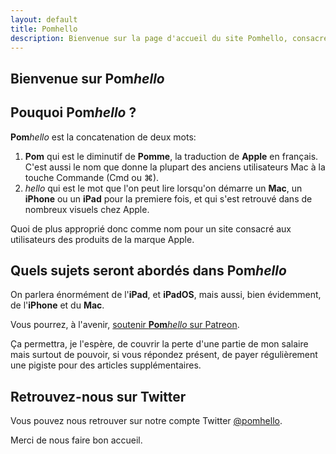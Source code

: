 ```yaml
---
layout: default
title: Pomhello
description: Bienvenue sur la page d'accueil du site Pomhello, consacré au monde Apple.
---
```


## Bienvenue sur __Pom__*hello*

## Pouquoi __Pom__*hello* ?

__Pom__*hello* est la concatenation de deux mots:
1. __Pom__ qui est le diminutif de **Pomme**, la traduction de **Apple** en français. C'est aussi le nom que donne la plupart des anciens utilisateurs Mac à la touche Commande (Cmd ou ⌘).
2. *hello* qui est le mot que l'on peut lire lorsqu'on démarre un **Mac**, un **iPhone** ou un **iPad**
   pour la premiere fois, et qui s'est retrouvé dans de nombreux visuels chez Apple.

Quoi de plus approprié donc comme nom pour un site consacré aux utilisateurs des produits de la marque Apple.

## Quels sujets seront abordés dans __Pom__*hello*

On parlera énormément de l'**iPad**, et **iPadOS**, mais aussi, bien évidemment, de l'**iPhone** et du **Mac**.

Vous pourrez, à l'avenir, [soutenir __Pom__*hello* sur Patreon][Patreon].

Ça permettra, je l'espère, de couvrir la perte d'une partie de mon salaire mais surtout de pouvoir, si vous répondez présent, de payer régulièrement une pigiste pour des articles supplémentaires.

## Retrouvez-nous sur Twitter

Vous pouvez nous retrouver sur notre compte Twitter [@pomhello]. 

Merci de nous faire bon accueil.

[@pomhello]: https://twitter.com/pomhello "Le compte twitter de Pomhello"
[pomhello.fr]: https://www.pomhello.fr "Le site sur lequel vous vous trouvee actuellement"
[Patreon]: https://patreon.com "Le site Patreon.com qui permet de soutenir les créateurs"
